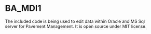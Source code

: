 # BA_MDI1
The included code is being used to edit data within Oracle and MS Sql server for Pavement Management. It is open source under MIT license.
